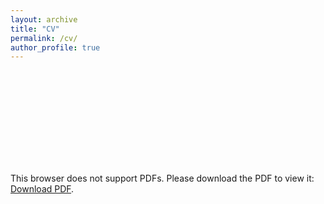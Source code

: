 ```yaml
---
layout: archive
title: "CV"
permalink: /cv/
author_profile: true
---
```


<object data="https://rongxiangsu.github.io/files/Rongxiang_Su_CV.pdf" type="application/pdf" width="700px" height="1000px">
    <embed src="https://rongxiangsu.github.io/files/Rongxiang_Su_CV.pdf">
        <p>This browser does not support PDFs. Please download the PDF to view it: <a href="https://rongxiangsu.github.io/files/Rongxiang_Su_CV.pdf">Download PDF</a>.</p>
    </embed>
</object>